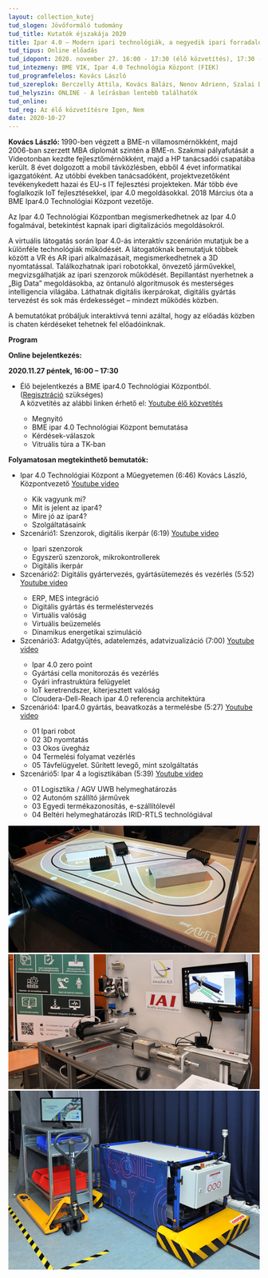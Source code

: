 ```yaml
---
layout: collection_kutej
tud_slogen: Jövőformáló tudomány
tud_title: Kutatók éjszakája 2020
title: Ipar 4.0 – Modern ipari technológiák, a negyedik ipari forradalom építő kövei
tud_tipus: Online előadás
tud_idopont: 2020. november 27. 16:00 - 17:30 (élő közvetítés), 17:30 - 23:00 (video), november 28. 10:00 - 14:00 (video)
tud_intezmeny: BME VIK, Ipar 4.0 Technológia Központ (FIEK)
tud_programfelelos: Kovács László 
tud_szereplok: Berczelly Attila, Kovács Balázs, Nenov Adrienn, Szalai Dániel, Demonstrátorok=BME hallgatók
tud_helyszin: ONLINE - A leírásban lentebb találhatók
tud_online:
tud_reg: Az élő közvetítésre Igen, Nem
date: 2020-10-27
---
```

<b>Kovács László: </b>1990-ben végzett a BME-n villamosmérnökként, majd 2006-ban szerzett MBA diplomát szintén a BME-n. Szakmai pályafutását a Videotonban kezdte fejlesztőmérnökként, majd a HP tanácsadói csapatába került. 8 évet dolgozott a mobil távközlésben, ebből 4 évet informatikai igazgatóként. Az utóbbi években tanácsadóként, projektvezetőként tevékenykedett hazai és EU-s IT fejlesztési projekteken. Már több éve foglalkozik IoT fejlesztésekkel, ipar 4.0 megoldásokkal. 2018 Március óta a BME Ipar4.0 Technológiai Központ vezetője.

 
Az Ipar 4.0 Technológiai Központban megismerkedhetnek az Ipar 4.0 fogalmával, betekintést kapnak ipari digitalizációs megoldásokról.

A virtuális látogatás során Ipar 4.0-ás interaktív szcenárión mutatjuk be a különféle technológiák működését. A látogatóknak bemutatjuk többek között a VR és AR ipari alkalmazásait, megismerkedhetnek a 3D nyomtatással. Találkozhatnak ipari robotokkal, önvezető járművekkel, megvizsgálhatják az ipari szenzorok működését. Bepillantást nyerhetnek a „Big Data” megoldásokba, az öntanuló algoritmusok és mesterséges intelligencia világába. Láthatnak digitális ikerpárokat, digitális gyártás tervezést és sok más érdekességet – mindezt működés közben.

A bemutatókat próbáljuk interaktívvá tenni azáltal, hogy az előadás közben is chaten kérdéseket tehetnek fel előadóinknak.


<b>Program</b>

<b>Online bejelentkezés:</b>

<b>2020.11.27 péntek, 16:00 – 17:30	</b>
<ul>
<li>
Élő bejelentkezés a BME ipar4.0 Technológiai Központból.<br>
(<a href="https://kutatokejszakaja.hu/latogato/#/regisztracio">Regisztráció</a> szükséges)
<br>
A közvetítés az alábbi linken érhető el: <a href="https://youtu.be/e36RFcuGYpI">Youtube élő közvetítés</a>
</li>
<ul>
<li>Megnyitó</li>
<li>BME ipar 4.0 Technológiai Központ bemutatása</li>
<li>Kérdések-válaszok</li>
<li>Vitruális túra a TK-ban</li>
</ul>
</ul>
<b>Folyamatosan megtekinthető bemutatók:</b>

<ul>
<li>Ipar 4.0 Technológiai Központ a Műegyetemen (6:46)
Kovács László, Központvezető 
<a href="https://youtu.be/8wxi27S1iV8">Youtube video</a>
</li>

<ul>
<li>Kik vagyunk mi?</li>
<li>Mit is jelent az ipar4?</li>
<li>Mire jó az ipar4?</li>
<li>Szolgáltatásaink</li>
</ul>


<li>
Szcenárió1: Szenzorok, digitális ikerpár (6:19)
<a href="https://youtu.be/stK-7MxMFdA">Youtube video</a>
</li>

<ul>
<li>Ipari szenzorok</li>
<li>Egyszerű szenzorok, mikrokontrollerek</li>
<li>Digitális ikerpár</li>
</ul>

<li>
Szcenárió2: Digitális gyártervezés, gyártásütemezés és vezérlés (5:52)
<a href="https://youtu.be/f1bOqztKG4w">Youtube video</a>
</li>

<ul>
<li>ERP, MES integráció</li>
<li>Digitális gyártás és termeléstervezés</li>
<li>Virtuális valóság</li>
<li>Virtuális beüzemelés</li>
<li>Dinamikus energetikai szimuláció</li>
</ul>

<li>Szcenárió3: Adatgyűjtés, adatelemzés, adatvizualizáció (7:00)
<a href="https://youtu.be/vqV4kiR2HF0">Youtube video</a>
</li>

<ul>
<li>Ipar 4.0 zero point</li>
<li>Gyártási cella monitorozás és vezérlés</li>
<li>Gyári infrastruktúra felügyelet</li>
<li>IoT keretrendszer, kiterjesztett valóság</li>
<li>Cloudera-Dell-Reach ipar 4.0 referencia architektúra</li>
</ul>


<li>
Szcenárió4: Ipar4.0 gyártás, beavatkozás a termelésbe (5:27)
<a href="https://youtu.be/IBy5fSfTqrU">Youtube video</a>
</li>

<ul>
<li>01 Ipari robot</li>
<li>02 3D nyomtatás</li>
<li>03 Okos üvegház</li>
<li>04 Termelési folyamat vezérlés</li>
<li>05 Távfelügyelet. Sűrített levegő, mint szolgáltatás</li>
</ul>

<li>
Szcenárió5: Ipar 4 a logisztikában (5:39)
<a href="https://youtu.be/Tc3X7SAab6I">Youtube video</a>
</li>

<ul>
<li>01 Logisztika / AGV UWB helymeghatározás</li>
<li>02 Autonóm szállító járművek</li>
<li>03 Egyedi termékazonosítás, e-szállítólevél</li>
<li>04 Beltéri helymeghatározás IRID-RTLS technológiával</li>
</ul>

</ul>


<img src="images/autonom-robotok.png" max-width="500" class="center"> 

<img src="images/digitalis-ikerpar.png" max-width="500" class="center"> 

<img src="images/belteri-helymeghatarozas.png" max-width="500" class="center"> 









